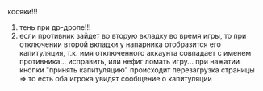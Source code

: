 косяки!!!
1. тень при др-дропе!!!
2. если противник зайдет во вторую вкладку во время игры, то при отключении второй вкладки у напарника отобразится его капитуляция, т.к. имя отключенного аккаунта совпадает с именем противника... исправить, или нефиг ломать игру... при нажатии кнопки "принять капитуляцию" происходит перезагрузка страницы => то есть оба игрока увидят сообщение о капитуляции
